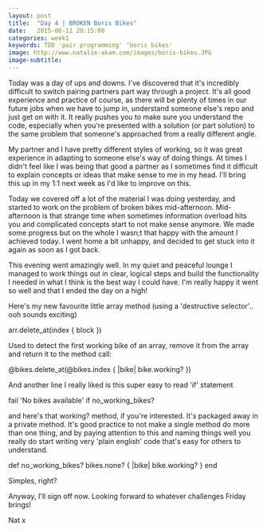```yaml
---
layout: post
title:  "Day 4 | BROKEN Boris Bikes"
date:   2015-06-11 20:15:00
categories: week1
keywords: TDD 'pair programming' 'boris bikes'
image: http://www.natalie-akam.com/images/boris-bikes.JPG
image-subtitle:
---
```


Today was a day of ups and downs. I've discovered that it's incredibly difficult to switch pairing partners part way through a project. It's all good experience and practice of course, as there will be plenty of times in our future jobs when we have to jump in, understand someone else's repo and just get on with it. It really pushes you to make sure you understand the code, especially when you're presented with a solution (or part solution) to the same problem that someone's approached from a really different angle.

My partner and I have pretty different styles of working, so it was great experience in adapting to someone else's way of doing things. At times I didn't feel like I was being that good a partner as I sometimes find it difficult to explain concepts or ideas that make sense to me in my head. I'll bring this up in my 1:1 next week as I'd like to improve on this. 

Today we covered off a lot of the material I was doing yesterday, and started to work on the problem of broken bikes mid-afternoon. Mid-afternoon is that strange time when sometimes information overload hits you and complicated concepts start to not make sense anymore. We made some progress but on the whole I wasn;t that happy with the amount I achieved today. I went home a bit unhappy, and decided to get stuck into it again as soon as I got back. 

This evening went amazingly well. In my quiet and peaceful lounge I managed to work things out in clear, logical steps and build the functionality I needed in what I think is the best way I could have. I'm really happy it went so well and that I ended the day on a high!

Here's my new favourite little array method (using a 'destructive selector'.. ooh sounds exciting)

arr.delete_at(index { block })

Used to detect the first working bike of an array, remove it from the array and return it to the method call:

  @bikes.delete_at(@bikes.index { |bike| bike.working? })

And another line I really liked is this super easy to read 'if' statement

  fail 'No bikes available' if no_working_bikes?

and here's that working? method, if you're interested. It's packaged away in a private method. It's good practice to not make a single method do more than one thing, and by paying attention to this and naming things well you really do start writing very 'plain english' code that's easy for others to understand.

  def no_working_bikes?
    bikes.none? { |bike| bike.working? }
  end

Simples, right?

Anyway, I'll sign off now. Looking forward to whatever challenges Friday brings!

Nat x